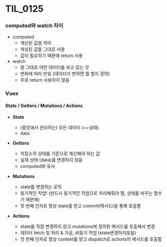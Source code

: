 # TIL_0125

### computed와 watch 차이

- computed
  - 계산된 값을 의미
  - 캐싱된 값을 그대로 사용
  - 값이 필요하기 때문에 return 사용
- watch
  - 말 그대로 어떤 데이터를 보고 있는 것
  - 변화에 따라 반응 (데이터가 변하면 뭘 할지 정의)
  - 주로 return 사용하지 않음



### Vuex

#### State / Getters / Mutations / Actions

- **State**
  - (중앙에서 관리하는) 모든 데이터 (==상태)
  - data

- **Getters**
  - 저장소의 상태를 기준으로 계산해야 하는 값
  - 실제 상태 (data)를 변경하지 않음
  - computed와 유사

- **Mutations**
  - state를 변경하는 로직
  - 동기적인 작업! (반드시 동기적인 작업으로 처리해줘야 함, 상태를 바꾸는 함수기 때문에)
  - 첫 번째 인자로 항상 state를 받고 commit(메서드)을 통해 호출함

- **Actions**
  - state를 직접 변경하지 않고 mutations에 정의된 메서드를 호출해서 변경
  - 데이터 fetch 및 처리 & 가공, 비동기 작업 (state변경하지않음)
  - 첫 번째 인자로 항상 context를 받고 dispatch로 actions의 메서드를 호출함